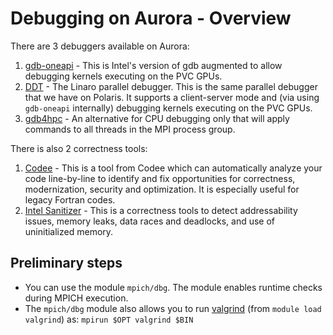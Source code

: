 # Debugging on Aurora - Overview

There are 3 debuggers available on Aurora:

1. [gdb-oneapi](./gdb-oneapi.md) - This is Intel's version of gdb augmented to allow debugging kernels executing on the PVC GPUs.
2. [DDT](./ddt-aurora.md) - The Linaro parallel debugger. This is the same parallel debugger that we have on Polaris. It supports a client-server mode and (via using `gdb-oneapi` internally) debugging kernels executing on the PVC GPUs.
3. [gdb4hpc](./gdb4hpc.md) - An alternative for CPU debugging only that will apply commands to all threads in the MPI process group.

There is also 2 correctness tools:

1. [Codee](./codee.md) - This is a tool from Codee which can automatically analyze your code line-by-line to identify and fix opportunities for correctness, modernization, security and optimization. It is especially useful for legacy Fortran codes.
2. [Intel Sanitizer](./Intel_sanitizer.md) - This is a correctness tools to detect addressability issues, memory leaks, data races and deadlocks, and use of uninitialized memory.



##  Preliminary steps

- You can use the module `mpich/dbg`. The module enables runtime checks during MPICH execution.
- The `mpich/dbg` module also allows you to run [valgrind](https://valgrind.org/) (from `module load valgrind`) as: `mpirun $OPT valgrind $BIN` 
